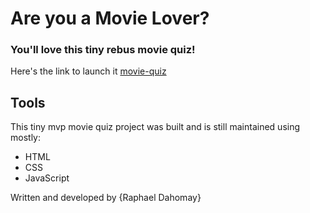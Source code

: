 # Are you a Movie Lover?
### You'll love this tiny rebus movie quiz!

Here's the link to launch it [movie-quiz](https://raphaeldahomay.github.io/rebus-quizz-app/)

## Tools
This tiny mvp movie quiz project was built and is still maintained using mostly:
- HTML
- CSS
- JavaScript

Written and developed by {Raphael Dahomay}
